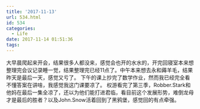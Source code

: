 ```yaml
---
title: '2017-11-13'
url: 534.html
id: 534
categories:
  - Life
date: 2017-11-14 01:51:36
tags:
---
```


大早晨爬起来开会，结果很多人都没来，感觉会也开的水水的，开完回寝室本来想整理完会议记录睡一觉，结果整理完已经11点了。中午本来想去永和薅羊毛，结果昨天是最后一天，感觉又亏了。 下午的课上抄完了数学作业，然而我已经完全看不懂答案在讲啥，我感觉我这门课要凉了。 权游看完了第三季，Robber.Stark和他妈在最后一集全凉了，还以为他们能打进君临，看目前这个发展形势，难倒龙母才是最后的胜者？以及John.Snow活着回到了黑鸦堡，感觉回的有点牵强。
